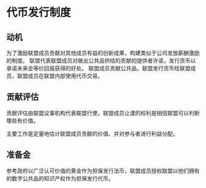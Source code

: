 # 代币发行制度

## 动机

为了激励联盟成员贡献对其他成员有益的创新成果，构建类似于公司发放薪酬激励的制度。
联盟代表联盟成员对做出公共品供给的贡献的提供者许诺，发行货币以承诺未来会等价回报获得的好处。
联盟成员贡献公共品，联盟发行货币给联盟成员，联盟成员在联盟内部使用代币交易。

## 贡献评估

贡献评估由联盟议事机构代表联盟行使。联盟成员让渡的权利是相信联盟可以判断哪些有价值。

主要工作是定量地估计联盟成员贡献的价值、并对参与者进行利益分配。

## 准备金

参考政府以广泛认可价值的黄金作为担保发行法币，联盟成员授权联盟以他们拥有的数字公共品的知识产权作为担保发行代币。